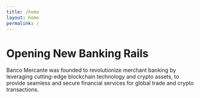```yaml
---
title: /home
layout: home
permalink: /
---
```


# Opening New Banking Rails

Banco Mercante was founded to revolutionize merchant banking by leveraging cutting-edge blockchain technology and crypto assets, to provide seamless and secure financial services for global trade and crypto transactions.

